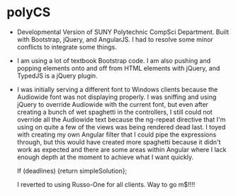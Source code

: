 # polyCS

- Developmental Version of SUNY Polytechnic CompSci Department. Built with Bootstrap,
  jQuery, and AngularJS. I had to resolve some minor conflicts to integrate some things.

- I am using a lot of textbook Bootstrap code. I am also pushing and popping elements
  onto and off from HTML elements with jQuery, and TypedJS is a jQuery plugin.

- I was initially serving a different font to Windows clients because the Audiowide
  font was not displaying properly. I was sniffing and using jQuery to override
  Audiowide with the current font, but even after creating a bunch of wet spaghetti
  in the controllers, I still could not override all the Audiowide text because
  the ng-repeat directive that I'm using on quite a few of the views was being rendered
  dead last. I toyed with creating my own Angular filter that I could pipe the
  expressions through, but this would have created more spaghetti because it didn't
  work as expected and there are some areas within Angular where I lack enough depth
  at the moment to achieve what I want quickly.

  If (deadlines) {return simpleSolution};

  I reverted to using Russo-One for all clients. Way to go m$!!!!
